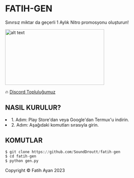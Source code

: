 # FATIH-GEN
Sınırsız miktar da geçerli 1 Aylık Nitro promosyonu oluşturun!

<img src="https://media.discordapp.net/attachments/1180606718187683933/1189533068621516800/158b886aca8ce4421934166eed498481.gif?ex=659e8200&is=658c0d00&hm=dbc83f07ea43a8deacad1a3e9aadae1a0d163157e07e6fe67ce4177a2793e275&" alt="alt text" width="320" height="180">

🔥 [Discord Topluluğumuz](https://discord.gg/EFW8eM3e8G)

## NASIL KURULUR?
<li>1. Adım: Play Store'dan veya Google'dan Termux'u indirin.</li>
<li>2. Adım: Aşağıdaki komutları sırasıyla girin.</li>

## KOMUTLAR
```python
$ git clone https://github.com/SoundDroutt/fatih-gen
$ cd fatih-gen
$ python gen.py
```

<p>Copyright © Fatih Ayan 2023</p>
